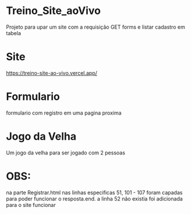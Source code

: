 # Treino_Site_aoVivo
Projeto para upar um site com a requisição GET forms e listar cadastro em tabela

# Site
https://treino-site-ao-vivo.vercel.app/

# Formulario

formulario com registro em uma pagina proxima

# Jogo da Velha

Um jogo da velha para ser jogado com 2 pessoas

# OBS:
na parte Registrar.html nas linhas especificas 51, 101 - 107 foram capadas para poder funcionar o resposta.end.
a linha 52 não existia foi adicionada para o site funcionar